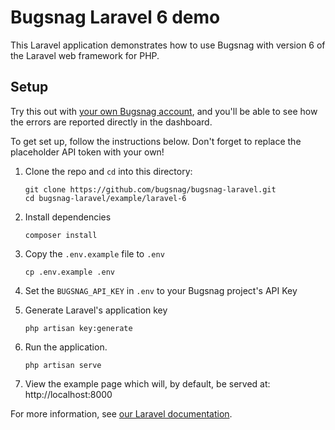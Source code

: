 # Bugsnag Laravel 6 demo

This Laravel application demonstrates how to use Bugsnag with version 6 of the Laravel web framework for PHP.

## Setup

Try this out with [your own Bugsnag account](https://app.bugsnag.com/user/new), and you'll be able to see how the errors are reported directly in the dashboard.

To get set up, follow the instructions below. Don't forget to replace the placeholder API token with your own!


1. Clone the repo and `cd` into this directory:
    ```shell
    git clone https://github.com/bugsnag/bugsnag-laravel.git
    cd bugsnag-laravel/example/laravel-6
    ```

1. Install dependencies
    ```shell
    composer install
    ```

1. Copy the `.env.example` file to `.env`
    ```shell
    cp .env.example .env
    ```

1. Set the `BUGSNAG_API_KEY` in `.env` to your Bugsnag project's API Key

1. Generate Laravel's application key
    ```shell
    php artisan key:generate
    ```

1. Run the application.
    ```shell
    php artisan serve
    ```

1. View the example page which will, by default, be served at: http://localhost:8000

For more information, see [our Laravel documentation](https://docs.bugsnag.com/platforms/php/laravel/).
